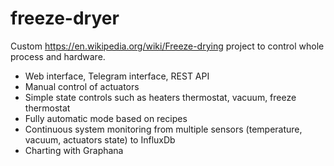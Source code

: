 # freeze-dryer

Custom https://en.wikipedia.org/wiki/Freeze-drying project to control whole process and hardware.

* Web interface, Telegram interface, REST API
* Manual control of actuators
* Simple state controls such as heaters thermostat, vacuum, freeze thermostat
* Fully automatic mode based on recipes
* Continuous system monitoring from multiple sensors (temperature, vacuum, actuators state) to InfluxDb
* Charting with Graphana
